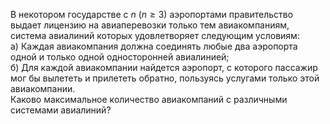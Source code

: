В некотором государстве с $n$ ($n \geq 3$) аэропортами правительство выдает лицензию на авиаперевозки только тем авиакомпаниям, система авиалиний которых удовлетворяет следующим условиям:
<br/>
а) Каждая авиакомпания должна соединять любые два аэропорта одной и только одной односторонней авиалинией;
<br/>
б) Для каждой авиакомпании найдется аэропорт, с которого пассажир мог бы вылететь и прилететь обратно, пользуясь услугами только этой авиакомпании. 
<br/>
Каково максимальное количество авиакомпаний с различными системами авиалиний?